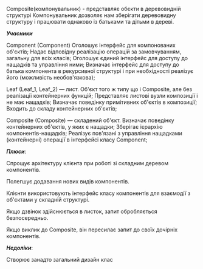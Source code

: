 Composite(компонувальник) - представляє обєкти в  деревовидній структурі 
Компонувальник дозволяє нам зберігати деревовидну структуру
і працювати однаково із батьками та дітьми в дереві.


**_Учасники_**

Component (Component)
Оголошує інтерфейс для компонованих об'єктів; Надає відповідну реалізацію операцій за замовчуванням, загальну для всіх класів; Оголошує єдиний інтерфейс для доступу до нащадків та управління ними; Визначає інтерфейс для доступу до батька компонента в рекурсивної структурі і при необхідності реалізує його (можливість необов'язкова);

Leaf (Leaf_1, Leaf_2) — лист.
Об'єкт того ж типу що і Composite, але без реалізації контейнерних функцій; Представляє листові вузли композиції і не має нащадків; Визначає поведінку примітивних об'єктів в композиції; Входить до складу контейнерних об'єктів;

Composite (Composite) — складений об'єкт.
Визначає поведінку контейнерних об'єктів, у яких є нащадки; Зберігає ієрархію компонентів-нащадків; Реалізує пов'язані з управління нащадками (контейнерні) операції в інтерфейсі класу Component;




_**Плюси**_: 
    
   Спрощує архітектуру клієнта при роботі зі складним деревом компонентів.
   
   Полегшує додавання нових видів компонентів.

   Клієнти використовують інтерфейс класу компонентів для взаємодії з об'єктами у складній структурі.

   Якщо дзвінок здійснюється в листок, запит обробляється безпосередньо.

   Якщо виклик до Composite, він пересилає запит до своїх дочірніх компонентів.


_**Недоліки**_:
   
   Створює занадто загальний дизайн клас